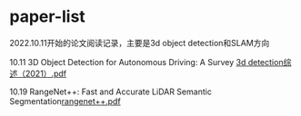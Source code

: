 # paper-list
2022.10.11开始的论文阅读记录，主要是3d object detection和SLAM方向

10.11
3D Object Detection for Autonomous Driving: A Survey [3d detection综述（2021）.pdf](https://github.com/peachorange124/paper-list/files/9754019/3d.detection.2021.pdf)

10.19
RangeNet++: Fast and Accurate LiDAR Semantic Segmentation[rangenet++.pdf](https://github.com/peachorange124/paper-list-22.10.11/files/9817385/rangenet%2B%2B.pdf)

